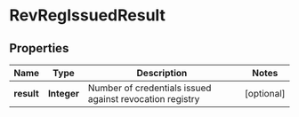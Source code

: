 

# RevRegIssuedResult


## Properties

Name | Type | Description | Notes
------------ | ------------- | ------------- | -------------
**result** | **Integer** | Number of credentials issued against revocation registry |  [optional]



